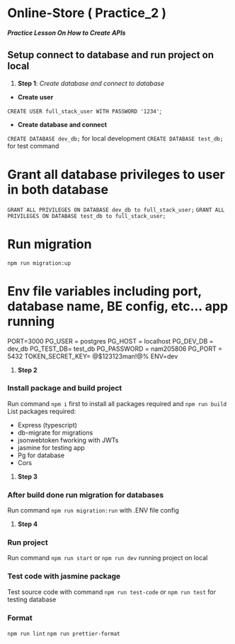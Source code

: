 # Online-Store ( Practice_2 )

**_Practice Lesson On How to Create APIs_**

## Setup connect to database and run project on local

1. **Step 1**: _Create database and connect to database_

-   **Create user**

`CREATE USER full_stack_user WITH PASSWORD '1234'`;

-   **Create database and connect**

`CREATE DATABASE dev_db;` for local development
`CREATE DATABASE test_db;` for test command

# Grant all database privileges to user in both database

`GRANT ALL PRIVILEGES ON DATABASE dev_db to full_stack_user;`
`GRANT ALL PRIVILEGES ON DATABASE test_db to full_stack_user;`

# Run migration

`npm run migration:up`

# Env file variables including port, database name, BE config, etc... app running

PORT=3000
PG_USER = postgres
PG_HOST = localhost
PG_DEV_DB = dev_db
PG_TEST_DB= test_db
PG_PASSWORD = nam205806
PG_PORT = 5432
TOKEN_SECRET_KEY= @$123123man!@%
ENV=dev

1. **Step 2**

### Install package and build project

Run command `npm i` first to install all packages required and `npm run build`
List packages required:

-   Express (typescript)
-   db-migrate for migrations
-   jsonwebtoken fworking with JWTs
-   jasmine for testing app
-   Pg for database
-   Cors

1. **Step 3**

### After build done run migration for databases

Run command `npm run migration:run` with .ENV file config

1. **Step 4**

### Run project

Run command `npm run start` or `npm run dev` running project on local

### Test code with jasmine package

Test source code
with command `npm run test-code` or `npm run test` for testing database

### Format

`npm run lint`
`npm run prettier-format`
